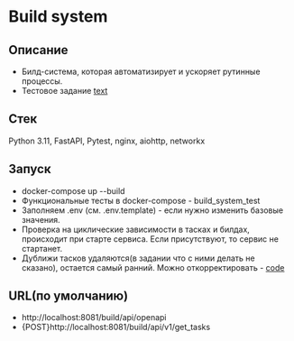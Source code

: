 # Build system

## Описание
 - Билд-система, которая автоматизирует и ускоряет рутинные процессы.
 - Тестовое задание [text](https://github.com/ZOMini/Build_system/blob/71d37b7e91447d21ab10d36a7fdacc62f03d2661/task.txt)

## Стек
  Python 3.11, FastAPI, Pytest, nginx, aiohttp, networkx

## Запуск
 - docker-compose up --build
 - Функциональные тесты в docker-compose - build_system_test
 - Заполняем .env (см. .env.template) - если нужно изменить базовые значения.
 - Проверка на циклические зависимости в тасках и билдах, происходит при старте сервиса. Если присутствуют, то сервис не стартанет.
 - Дуближи тасков удаляются(в задании что с ними делать не сказано), остается самый ранний. Можно откорректировать - [code](https://github.com/ZOMini/Build_system/blob/master/build_system/services/data_service.py#L87)

## URL(по умолчанию)
 - http://localhost:8081/build/api/openapi
 - {POST}http://localhost:8081/build/api/v1/get_tasks